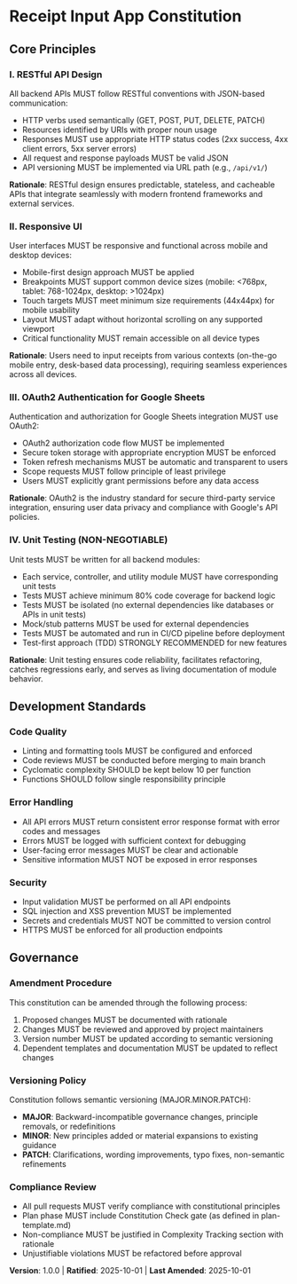 <!--
Sync Impact Report:
- Version: [template] → 1.0.0 (Initial constitution establishment)
- Principles established: RESTful API Design, Responsive UI, OAuth2 Authentication, Unit Testing
- Added sections: Development Standards, Governance
- Templates status:
  ✅ .specify/templates/plan-template.md (aligned with constitution checks)
  ✅ .specify/templates/spec-template.md (no changes needed)
  ✅ .specify/templates/tasks-template.md (aligned with testing principles)
- Follow-up TODOs: None
-->

# Receipt Input App Constitution

## Core Principles

### I. RESTful API Design
All backend APIs MUST follow RESTful conventions with JSON-based communication:
- HTTP verbs used semantically (GET, POST, PUT, DELETE, PATCH)
- Resources identified by URIs with proper noun usage
- Responses MUST use appropriate HTTP status codes (2xx success, 4xx client errors, 5xx
  server errors)
- All request and response payloads MUST be valid JSON
- API versioning MUST be implemented via URL path (e.g., `/api/v1/`)

**Rationale**: RESTful design ensures predictable, stateless, and cacheable APIs that
integrate seamlessly with modern frontend frameworks and external services.

### II. Responsive UI
User interfaces MUST be responsive and functional across mobile and desktop devices:
- Mobile-first design approach MUST be applied
- Breakpoints MUST support common device sizes (mobile: <768px, tablet: 768-1024px,
  desktop: >1024px)
- Touch targets MUST meet minimum size requirements (44x44px) for mobile usability
- Layout MUST adapt without horizontal scrolling on any supported viewport
- Critical functionality MUST remain accessible on all device types

**Rationale**: Users need to input receipts from various contexts (on-the-go mobile entry,
desk-based data processing), requiring seamless experiences across all devices.

### III. OAuth2 Authentication for Google Sheets
Authentication and authorization for Google Sheets integration MUST use OAuth2:
- OAuth2 authorization code flow MUST be implemented
- Secure token storage with appropriate encryption MUST be enforced
- Token refresh mechanisms MUST be automatic and transparent to users
- Scope requests MUST follow principle of least privilege
- Users MUST explicitly grant permissions before any data access

**Rationale**: OAuth2 is the industry standard for secure third-party service integration,
ensuring user data privacy and compliance with Google's API policies.

### IV. Unit Testing (NON-NEGOTIABLE)
Unit tests MUST be written for all backend modules:
- Each service, controller, and utility module MUST have corresponding unit tests
- Tests MUST achieve minimum 80% code coverage for backend logic
- Tests MUST be isolated (no external dependencies like databases or APIs in unit tests)
- Mock/stub patterns MUST be used for external dependencies
- Tests MUST be automated and run in CI/CD pipeline before deployment
- Test-first approach (TDD) STRONGLY RECOMMENDED for new features

**Rationale**: Unit testing ensures code reliability, facilitates refactoring, catches
regressions early, and serves as living documentation of module behavior.

## Development Standards

### Code Quality
- Linting and formatting tools MUST be configured and enforced
- Code reviews MUST be conducted before merging to main branch
- Cyclomatic complexity SHOULD be kept below 10 per function
- Functions SHOULD follow single responsibility principle

### Error Handling
- All API errors MUST return consistent error response format with error codes and messages
- Errors MUST be logged with sufficient context for debugging
- User-facing error messages MUST be clear and actionable
- Sensitive information MUST NOT be exposed in error responses

### Security
- Input validation MUST be performed on all API endpoints
- SQL injection and XSS prevention MUST be implemented
- Secrets and credentials MUST NOT be committed to version control
- HTTPS MUST be enforced for all production endpoints

## Governance

### Amendment Procedure
This constitution can be amended through the following process:
1. Proposed changes MUST be documented with rationale
2. Changes MUST be reviewed and approved by project maintainers
3. Version number MUST be updated according to semantic versioning
4. Dependent templates and documentation MUST be updated to reflect changes

### Versioning Policy
Constitution follows semantic versioning (MAJOR.MINOR.PATCH):
- **MAJOR**: Backward-incompatible governance changes, principle removals, or redefinitions
- **MINOR**: New principles added or material expansions to existing guidance
- **PATCH**: Clarifications, wording improvements, typo fixes, non-semantic refinements

### Compliance Review
- All pull requests MUST verify compliance with constitutional principles
- Plan phase MUST include Constitution Check gate (as defined in plan-template.md)
- Non-compliance MUST be justified in Complexity Tracking section with rationale
- Unjustifiable violations MUST be refactored before approval

**Version**: 1.0.0 | **Ratified**: 2025-10-01 | **Last Amended**: 2025-10-01
